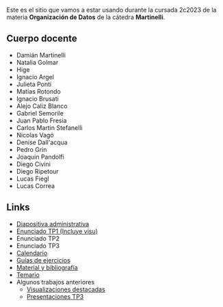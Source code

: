 Este es el sitio que vamos a estar usando durante la cursada 2c2023 de la materia **Organización de Datos** de la cátedra **Martinelli**.

## Cuerpo docente

* Damián Martinelli
* Natalia Golmar
* Hige
* Ignacio Argel
* Julieta Ponti
* Matias Rotondo
* Ignacio Brusati
* Alejo Caliz Blanco
* Gabriel Semorile
* Juan Pablo Fresia
* Carlos Martin Stefanelli
* Nicolas Vagó
* Denise Dall'acqua
* Pedro Grin
* Joaquin Pandolfi
* Diego Civini
* Diego Ripetour
* Lucas Fiegl
* Lucas Correa

## Links

* [Diapositiva administrativa](https://docs.google.com/presentation/d/13mD5yfniLVdNpt_S7MUvc611oBjy4kvmYUUvx_530qk/edit?usp=sharing)
* [Enunciado TP1 (Incluye visu)](https://organizacion-de-datos-7506-argerich.github.io/consigna_tp1_2c2023.html)
* Enunciado TP2
* Enunciado TP3
* [Calendario](calendario_2023_2c.md)
* [Guías de ejercicios](/guias)
* [Material y bibliografía](materiales.md)
* [Temario](temario.md)
* Algunos trabajos anteriores
  * [Visualizaciones destacadas](visualizaciones.md)
  * [Presentaciones TP3](tps4.md)
